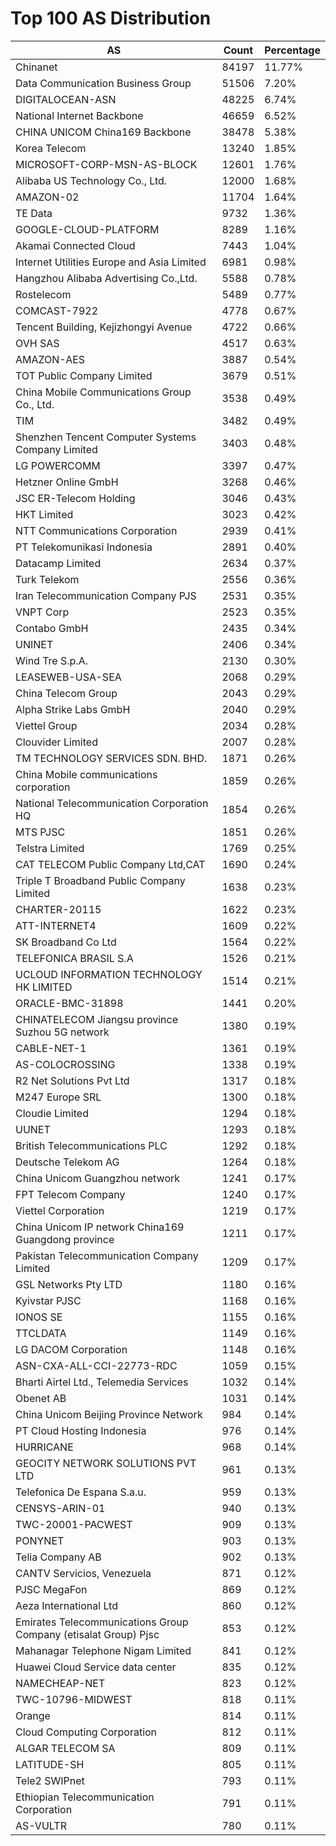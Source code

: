 # Top 100 AS Distribution
| AS | Count | Percentage |
|----|----|----|
| Chinanet | 84197 | 11.77% |
| Data Communication Business Group | 51506 | 7.20% |
| DIGITALOCEAN-ASN | 48225 | 6.74% |
| National Internet Backbone | 46659 | 6.52% |
| CHINA UNICOM China169 Backbone | 38478 | 5.38% |
| Korea Telecom | 13240 | 1.85% |
| MICROSOFT-CORP-MSN-AS-BLOCK | 12601 | 1.76% |
| Alibaba US Technology Co., Ltd. | 12000 | 1.68% |
| AMAZON-02 | 11704 | 1.64% |
| TE Data | 9732 | 1.36% |
| GOOGLE-CLOUD-PLATFORM | 8289 | 1.16% |
| Akamai Connected Cloud | 7443 | 1.04% |
| Internet Utilities Europe and Asia Limited | 6981 | 0.98% |
| Hangzhou Alibaba Advertising Co.,Ltd. | 5588 | 0.78% |
| Rostelecom | 5489 | 0.77% |
| COMCAST-7922 | 4778 | 0.67% |
| Tencent Building, Kejizhongyi Avenue | 4722 | 0.66% |
| OVH SAS | 4517 | 0.63% |
| AMAZON-AES | 3887 | 0.54% |
| TOT Public Company Limited | 3679 | 0.51% |
| China Mobile Communications Group Co., Ltd. | 3538 | 0.49% |
| TIM | 3482 | 0.49% |
| Shenzhen Tencent Computer Systems Company Limited | 3403 | 0.48% |
| LG POWERCOMM | 3397 | 0.47% |
| Hetzner Online GmbH | 3268 | 0.46% |
| JSC ER-Telecom Holding | 3046 | 0.43% |
| HKT Limited | 3023 | 0.42% |
| NTT Communications Corporation | 2939 | 0.41% |
| PT Telekomunikasi Indonesia | 2891 | 0.40% |
| Datacamp Limited | 2634 | 0.37% |
| Turk Telekom | 2556 | 0.36% |
| Iran Telecommunication Company PJS | 2531 | 0.35% |
| VNPT Corp | 2523 | 0.35% |
| Contabo GmbH | 2435 | 0.34% |
| UNINET | 2406 | 0.34% |
| Wind Tre S.p.A. | 2130 | 0.30% |
| LEASEWEB-USA-SEA | 2068 | 0.29% |
| China Telecom Group | 2043 | 0.29% |
| Alpha Strike Labs GmbH | 2040 | 0.29% |
| Viettel Group | 2034 | 0.28% |
| Clouvider Limited | 2007 | 0.28% |
| TM TECHNOLOGY SERVICES SDN. BHD. | 1871 | 0.26% |
| China Mobile communications corporation | 1859 | 0.26% |
| National Telecommunication Corporation HQ | 1854 | 0.26% |
| MTS PJSC | 1851 | 0.26% |
| Telstra Limited | 1769 | 0.25% |
| CAT TELECOM Public Company Ltd,CAT | 1690 | 0.24% |
| Triple T Broadband Public Company Limited | 1638 | 0.23% |
| CHARTER-20115 | 1622 | 0.23% |
| ATT-INTERNET4 | 1609 | 0.22% |
| SK Broadband Co Ltd | 1564 | 0.22% |
| TELEFONICA BRASIL S.A | 1526 | 0.21% |
| UCLOUD INFORMATION TECHNOLOGY HK LIMITED | 1514 | 0.21% |
| ORACLE-BMC-31898 | 1441 | 0.20% |
| CHINATELECOM Jiangsu province Suzhou 5G network | 1380 | 0.19% |
| CABLE-NET-1 | 1361 | 0.19% |
| AS-COLOCROSSING | 1338 | 0.19% |
| R2 Net Solutions Pvt Ltd | 1317 | 0.18% |
| M247 Europe SRL | 1300 | 0.18% |
| Cloudie Limited | 1294 | 0.18% |
| UUNET | 1293 | 0.18% |
| British Telecommunications PLC | 1292 | 0.18% |
| Deutsche Telekom AG | 1264 | 0.18% |
| China Unicom Guangzhou network | 1241 | 0.17% |
| FPT Telecom Company | 1240 | 0.17% |
| Viettel Corporation | 1219 | 0.17% |
| China Unicom IP network China169 Guangdong province | 1211 | 0.17% |
| Pakistan Telecommunication Company Limited | 1209 | 0.17% |
| GSL Networks Pty LTD | 1180 | 0.16% |
| Kyivstar PJSC | 1168 | 0.16% |
| IONOS SE | 1155 | 0.16% |
| TTCLDATA | 1149 | 0.16% |
| LG DACOM Corporation | 1148 | 0.16% |
| ASN-CXA-ALL-CCI-22773-RDC | 1059 | 0.15% |
| Bharti Airtel Ltd., Telemedia Services | 1032 | 0.14% |
| Obenet AB | 1031 | 0.14% |
| China Unicom Beijing Province Network | 984 | 0.14% |
| PT Cloud Hosting Indonesia | 976 | 0.14% |
| HURRICANE | 968 | 0.14% |
| GEOCITY NETWORK SOLUTIONS PVT LTD | 961 | 0.13% |
| Telefonica De Espana S.a.u. | 959 | 0.13% |
| CENSYS-ARIN-01 | 940 | 0.13% |
| TWC-20001-PACWEST | 909 | 0.13% |
| PONYNET | 903 | 0.13% |
| Telia Company AB | 902 | 0.13% |
| CANTV Servicios, Venezuela | 871 | 0.12% |
| PJSC MegaFon | 869 | 0.12% |
| Aeza International Ltd | 860 | 0.12% |
| Emirates Telecommunications Group Company (etisalat Group) Pjsc | 853 | 0.12% |
| Mahanagar Telephone Nigam Limited | 841 | 0.12% |
| Huawei Cloud Service data center | 835 | 0.12% |
| NAMECHEAP-NET | 823 | 0.12% |
| TWC-10796-MIDWEST | 818 | 0.11% |
| Orange | 814 | 0.11% |
| Cloud Computing Corporation | 812 | 0.11% |
| ALGAR TELECOM SA | 809 | 0.11% |
| LATITUDE-SH | 805 | 0.11% |
| Tele2 SWIPnet | 793 | 0.11% |
| Ethiopian Telecommunication Corporation | 791 | 0.11% |
| AS-VULTR | 780 | 0.11% |
